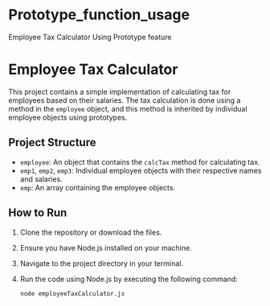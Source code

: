 # Prototype_function_usage
Employee Tax Calculator Using Prototype feature

# Employee Tax Calculator

This project contains a simple implementation of calculating tax for employees based on their salaries. The tax calculation is done using a method in the `employee` object, and this method is inherited by individual employee objects using prototypes.

## Project Structure

- `employee`: An object that contains the `calcTax` method for calculating tax.
- `emp1`, `emp2`, `emp3`: Individual employee objects with their respective names and salaries.
- `emp`: An array containing the employee objects.

## How to Run

1. Clone the repository or download the files.
2. Ensure you have Node.js installed on your machine.
3. Navigate to the project directory in your terminal.
4. Run the code using Node.js by executing the following command:

   ```bash
   node employeeTaxCalculator.js
